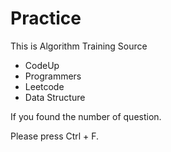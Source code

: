 # Practice
This is Algorithm Training Source

- CodeUp
- Programmers
- Leetcode
- Data Structure

If you found the number of question. 

Please press Ctrl + F.
